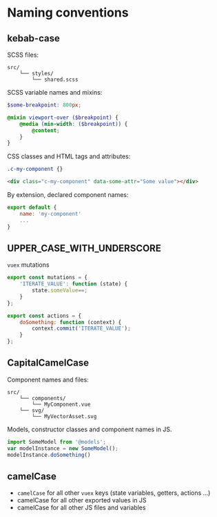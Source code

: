
# Naming conventions

## kebab-case

SCSS files:

```
src/
	└── styles/
		└── shared.scss
```

SCSS variable names and mixins:

```scss
$some-breakpoint: 800px;

@mixin viewport-over ($breakpoint) {
	@media (min-width: ($breakpoint)) {
		@content;
	}
}
```

CSS classes and HTML tags and attributes:

```scss
.c-my-component {}
```

```html
<div class="c-my-component" data-some-attr="Some value"></div>
```

By extension, declared component names:

```js
export default {
	name: 'my-component'
	...
}
```

## UPPER_CASE_WITH_UNDERSCORE

`vuex` mutations

```js
export const mutations = {
	'ITERATE_VALUE': function (state) {
		state.someValue==;
	}
};

export const actions = {
	doSomething: function (context) {
		context.commit('ITERATE_VALUE');
	}
};
```

## CapitalCamelCase

Component names and files:

```
src/
	└── components/
		└── MyComponent.vue
	└── svg/
		└── MyVectorAsset.svg
```

Models, constructor classes and component names in JS.

```js
import SomeModel from '@models';
var modelInstance = new SomeModel();
modelInstance.doSomething()
```

## camelCase

- `camelCase` for all other `vuex` keys (state variables, getters, actions ...)
- camelCase for all other exported values in JS
- camelCase for all other JS files and variables
